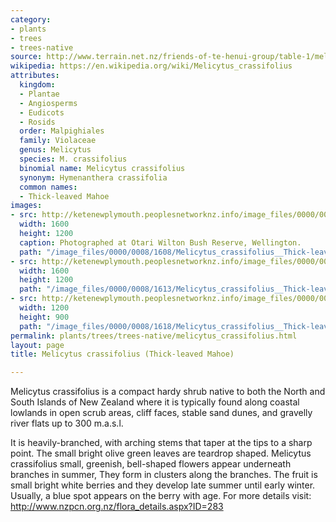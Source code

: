 ```yaml
---
category:
- plants
- trees
- trees-native
source: http://www.terrain.net.nz/friends-of-te-henui-group/table-1/melicytus-crassifolius-thick-leaved-mahoe.html
wikipedia: https://en.wikipedia.org/wiki/Melicytus_crassifolius
attributes:
  kingdom:
  - Plantae
  - Angiosperms
  - Eudicots
  - Rosids
  order: Malpighiales
  family: Violaceae
  genus: Melicytus
  species: M. crassifolius
  binomial name: Melicytus crassifolius
  synonym: Hymenanthera crassifolia
  common names:
  - Thick-leaved Mahoe
images:
- src: http://ketenewplymouth.peoplesnetworknz.info/image_files/0000/0008/1608/Melicytus_crassifolius__Thick-leaved_Mahoe_.JPG
  width: 1600
  height: 1200
  caption: Photographed at Otari Wilton Bush Reserve, Wellington.
  path: "/image_files/0000/0008/1608/Melicytus_crassifolius__Thick-leaved_Mahoe_.JPG"
- src: http://ketenewplymouth.peoplesnetworknz.info/image_files/0000/0008/1613/Melicytus_crassifolius__Thick-leaved_Mahoe_-001.JPG
  width: 1600
  height: 1200
  path: "/image_files/0000/0008/1613/Melicytus_crassifolius__Thick-leaved_Mahoe_-001.JPG"
- src: http://ketenewplymouth.peoplesnetworknz.info/image_files/0000/0008/1618/Melicytus_crassifolius__Thick-leaved_Mahoe_-002.JPG
  width: 1200
  height: 900
  path: "/image_files/0000/0008/1618/Melicytus_crassifolius__Thick-leaved_Mahoe_-002.JPG"
permalink: plants/trees/trees-native/melicytus_crassifolius.html
layout: page
title: Melicytus crassifolius (Thick-leaved Mahoe)

---
```

Melicytus crassifolius is a compact hardy shrub native to both the North and South Islands of New Zealand where it is typically found along coastal lowlands in open scrub areas, cliff faces, stable sand dunes, and gravelly river flats up to 300 m.a.s.l.

It is heavily-branched, with arching stems that taper at the tips to a sharp point. The small bright olive green leaves are teardrop shaped.
Melicytus crassifolius small, greenish, bell-shaped flowers appear underneath branches in summer, They form in clusters along the branches. The fruit is small bright white berries and they develop late summer until early winter. Usually, a blue spot appears on the berry with age.
For more details visit: <a href="http://www.nzpcn.org.nz/flora_details.aspx?ID=283" target="_blank">http://www.nzpcn.org.nz/flora_details.aspx?ID=283</a>
